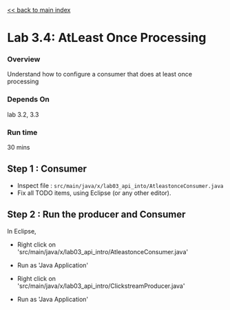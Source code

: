 <link rel='stylesheet' href='../assets/css/main.css'/>

[<< back to main index](../README.md)

Lab 3.4: AtLeast Once Processing
================================

### Overview
Understand how to configure a consumer that does at least once processing

### Depends On
lab 3.2, 3.3

### Run time
30 mins

## Step 1 : Consumer
* Inspect file : `src/main/java/x/lab03_api_into/AtleastonceConsumer.java`  
* Fix all TODO items, using Eclipse (or any other editor).


## Step 2 : Run the producer and Consumer
In Eclipse,
* Right click on 'src/main/java/x/lab03_api_intro/AtleastonceConsumer.java'
* Run as 'Java Application'


* Right click on 'src/main/java/x/lab03_api_intro/ClickstreamProducer.java'
* Run as 'Java Application'